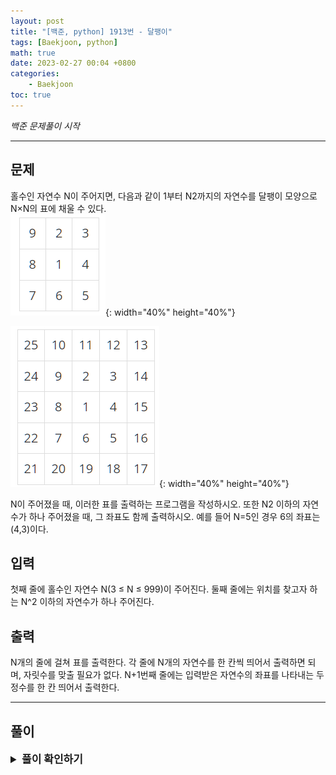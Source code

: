 ```yaml
---
layout: post
title: "[백준, python] 1913번 - 달팽이"
tags: [Baekjoon, python]
math: true
date: 2023-02-27 00:04 +0800
categories:
    - Baekjoon
toc: true
---
```

_백준 문제풀이 시작_
* * *
## 문제
홀수인 자연수 N이 주어지면, 다음과 같이 1부터 N2까지의 자연수를 달팽이 모양으로 N×N의 표에 채울 수 있다.   
![제목](\assets\1913_1.png){: width="40%" height="40%"} 

![제목](\assets\1913_2.png){: width="40%" height="40%"} 

N이 주어졌을 때, 이러한 표를 출력하는 프로그램을 작성하시오. 또한 N2 이하의 자연수가 하나 주어졌을 때, 그 좌표도 함께 출력하시오. 예를 들어 N=5인 경우 6의 좌표는 (4,3)이다.
## 입력
첫째 줄에 홀수인 자연수 N(3 ≤ N ≤ 999)이 주어진다. 둘째 줄에는 위치를 찾고자 하는 N^2 이하의 자연수가 하나 주어진다.
## 출력
N개의 줄에 걸쳐 표를 출력한다. 각 줄에 N개의 자연수를 한 칸씩 띄어서 출력하면 되며, 자릿수를 맞출 필요가 없다. N+1번째 줄에는 입력받은 자연수의 좌표를 나타내는 두 정수를 한 칸 띄어서 출력한다.
* * *
## 풀이
<details>
<summary style="font-weight:bold; font-size:17px">풀이 확인하기</summary>
<div markdown="1">
  이번 문제는 구현 문제로 문제에 주어진 조건대로만 문제를 풀면 풀 수 있다. 그래서 머릿속에 떠오르는 그대로 코드를 짰다. 그래서 코드가 상당히 길고 더러운데 이 부분은 충분히 줄일 수 있을 것 같다..

```python
import sys
input = sys.stdin.readline

num = int(input())

lis = [[0 for _ in range(num)] for _ in range(num)]

find = int(input())

howMany = 1

currentx = int(num/2)
currenty = int(num/2)
lis[currentx][currenty] = 1
wherex = currentx
wherey = currenty

num2 = 2
for i in range(num - int(num/2) -1):
    currentx -= 1
    lis[currentx][currenty] = num2
    if(num2 == find):
        wherex = currentx
        wherey = currenty
    num2 += 1
    for _ in range(howMany):
        currenty += 1
        lis[currentx][currenty] = num2
        if(num2 == find):
            wherex = currentx
            wherey = currenty
        num2 += 1
    howMany += 1
    for _ in range(howMany):
        currentx += 1
        lis[currentx][currenty] = num2
        if(num2 == find):
            wherex = currentx
            wherey = currenty
        num2 += 1
        
    for _ in range(howMany):
        currenty -= 1
        lis[currentx][currenty] = num2
        if(num2 == find):
            wherex = currentx
            wherey = currenty
        num2 += 1

    for _ in range(howMany):
        currentx -= 1
        lis[currentx][currenty] = num2
        if(num2 == find):
            wherex = currentx
            wherey = currenty
        num2 += 1
    
    howMany+=1
    
for i in lis:
    print(*i)

print(wherex+1, end = " ")
print(wherey+1)
```
</div>
</details>
